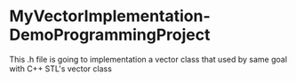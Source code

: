 # MyVectorImplementation-DemoProgrammingProject

This .h file is going to implementation a vector class that used by same goal with C++ STL's vector class
